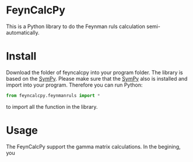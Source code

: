 # FeynCalcPy
This is a Python library to do the Feynman ruls calculation semi-automatically. 

# Install
Download the folder of feyncalcpy into your program folder. The library is based on the [SymPy](https://github.com/sympy/sympy). Please make sure that the [SymPy](https://github.com/sympy/sympy) also is installed and import into your program.
Therefore you can run Python:
~~~ python
from feyncalcpy.feynmanruls import *
~~~
to import all the function in the library.
# Usage
The FeynCalcPy support the gamma matrix calculations. In the begining, you 
